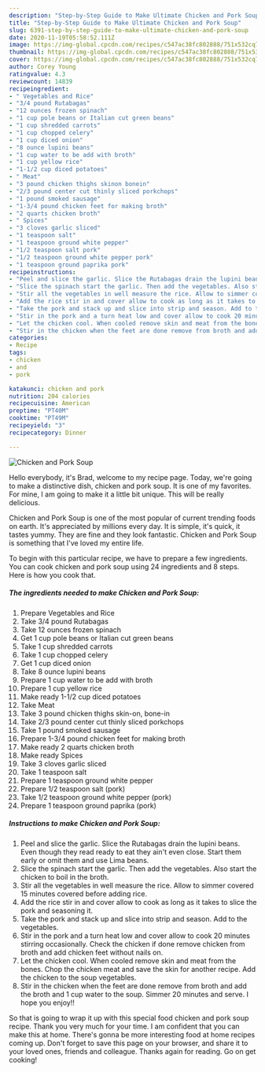 ```yaml
---
description: "Step-by-Step Guide to Make Ultimate Chicken and Pork Soup"
title: "Step-by-Step Guide to Make Ultimate Chicken and Pork Soup"
slug: 6391-step-by-step-guide-to-make-ultimate-chicken-and-pork-soup
date: 2020-11-19T05:58:52.111Z
image: https://img-global.cpcdn.com/recipes/c547ac38fc802888/751x532cq70/chicken-and-pork-soup-recipe-main-photo.jpg
thumbnail: https://img-global.cpcdn.com/recipes/c547ac38fc802888/751x532cq70/chicken-and-pork-soup-recipe-main-photo.jpg
cover: https://img-global.cpcdn.com/recipes/c547ac38fc802888/751x532cq70/chicken-and-pork-soup-recipe-main-photo.jpg
author: Corey Young
ratingvalue: 4.3
reviewcount: 14839
recipeingredient:
- " Vegetables and Rice"
- "3/4 pound Rutabagas"
- "12 ounces frozen spinach"
- "1 cup pole beans or Italian cut green beans"
- "1 cup shredded carrots"
- "1 cup chopped celery"
- "1 cup diced onion"
- "8 ounce lupini beans"
- "1 cup water to be add with broth"
- "1 cup yellow rice"
- "1-1/2 cup diced potatoes"
- " Meat"
- "3 pound chicken thighs skinon bonein"
- "2/3 pound center cut thinly sliced porkchops"
- "1 pound smoked sausage"
- "1-3/4 pound chicken feet for making broth"
- "2 quarts chicken broth"
- " Spices"
- "3 cloves garlic sliced"
- "1 teaspoon salt"
- "1 teaspoon ground white pepper"
- "1/2 teaspoon salt pork"
- "1/2 teaspoon ground white pepper pork"
- "1 teaspoon ground paprika pork"
recipeinstructions:
- "Peel and slice the garlic. Slice the Rutabagas drain the lupini beans. Even though they read ready to eat they ain&#39;t even close. Start them early or omit them and use Lima beans."
- "Slice the spinach start the garlic. Then add the vegetables. Also start the chicken to boil in the broth."
- "Stir all the vegetables in well measure the rice. Allow to simmer covered 15 minutes covered before adding rice."
- "Add the rice stir in and cover allow to cook as long as it takes to slice the pork and seasoning it."
- "Take the pork and stack up and slice into strip and season. Add to the vegetables."
- "Stir in the pork and a turn heat low and cover allow to cook 20 minutes stirring occasionally. Check the chicken if done remove chicken from broth and add chicken feet without nails on."
- "Let the chicken cool. When cooled remove skin and meat from the bones. Chop the chicken meat and save the skin for another recipe. Add the chicken to the soup vegetables."
- "Stir in the chicken when the feet are done remove from broth and add the broth and 1 cup water to the soup. Simmer 20 minutes and serve. I hope you enjoy!!"
categories:
- Recipe
tags:
- chicken
- and
- pork

katakunci: chicken and pork 
nutrition: 204 calories
recipecuisine: American
preptime: "PT40M"
cooktime: "PT49M"
recipeyield: "3"
recipecategory: Dinner

---
```



![Chicken and Pork Soup](https://img-global.cpcdn.com/recipes/c547ac38fc802888/751x532cq70/chicken-and-pork-soup-recipe-main-photo.jpg)

Hello everybody, it's Brad, welcome to my recipe page. Today, we're going to make a distinctive dish, chicken and pork soup. It is one of my favorites. For mine, I am going to make it a little bit unique. This will be really delicious.

Chicken and Pork Soup is one of the most popular of current trending foods on earth. It's appreciated by millions every day. It is simple, it's quick, it tastes yummy. They are fine and they look fantastic. Chicken and Pork Soup is something that I've loved my entire life.




To begin with this particular recipe, we have to prepare a few ingredients. You can cook chicken and pork soup using 24 ingredients and 8 steps. Here is how you cook that.

<!--inarticleads1-->

##### The ingredients needed to make Chicken and Pork Soup:

1. Prepare  Vegetables and Rice
1. Take 3/4 pound Rutabagas
1. Take 12 ounces frozen spinach
1. Get 1 cup pole beans or Italian cut green beans
1. Take 1 cup shredded carrots
1. Take 1 cup chopped celery
1. Get 1 cup diced onion
1. Take 8 ounce lupini beans
1. Prepare 1 cup water to be add with broth
1. Prepare 1 cup yellow rice
1. Make ready 1-1/2 cup diced potatoes
1. Take  Meat
1. Take 3 pound chicken thighs skin-on, bone-in
1. Take 2/3 pound center cut thinly sliced porkchops
1. Take 1 pound smoked sausage
1. Prepare 1-3/4 pound chicken feet for making broth
1. Make ready 2 quarts chicken broth
1. Make ready  Spices
1. Take 3 cloves garlic sliced
1. Take 1 teaspoon salt
1. Prepare 1 teaspoon ground white pepper
1. Prepare 1/2 teaspoon salt (pork)
1. Take 1/2 teaspoon ground white pepper (pork)
1. Prepare 1 teaspoon ground paprika (pork)




<!--inarticleads2-->

##### Instructions to make Chicken and Pork Soup:

1. Peel and slice the garlic. Slice the Rutabagas drain the lupini beans. Even though they read ready to eat they ain&#39;t even close. Start them early or omit them and use Lima beans.
1. Slice the spinach start the garlic. Then add the vegetables. Also start the chicken to boil in the broth.
1. Stir all the vegetables in well measure the rice. Allow to simmer covered 15 minutes covered before adding rice.
1. Add the rice stir in and cover allow to cook as long as it takes to slice the pork and seasoning it.
1. Take the pork and stack up and slice into strip and season. Add to the vegetables.
1. Stir in the pork and a turn heat low and cover allow to cook 20 minutes stirring occasionally. Check the chicken if done remove chicken from broth and add chicken feet without nails on.
1. Let the chicken cool. When cooled remove skin and meat from the bones. Chop the chicken meat and save the skin for another recipe. Add the chicken to the soup vegetables.
1. Stir in the chicken when the feet are done remove from broth and add the broth and 1 cup water to the soup. Simmer 20 minutes and serve. I hope you enjoy!!




So that is going to wrap it up with this special food chicken and pork soup recipe. Thank you very much for your time. I am confident that you can make this at home. There's gonna be more interesting food at home recipes coming up. Don't forget to save this page on your browser, and share it to your loved ones, friends and colleague. Thanks again for reading. Go on get cooking!
